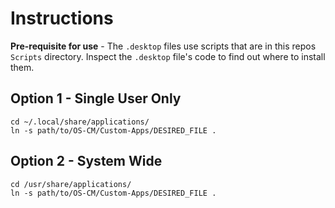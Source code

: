 # Instructions

**Pre-requisite for use** - The `.desktop` files use scripts that are in this repos `Scripts` directory. Inspect the `.desktop` file's code to find out where to install them.

## Option 1 - Single User Only
```
cd ~/.local/share/applications/
ln -s path/to/OS-CM/Custom-Apps/DESIRED_FILE .
```


## Option 2 - System Wide
```
cd /usr/share/applications/
ln -s path/to/OS-CM/Custom-Apps/DESIRED_FILE .
```

